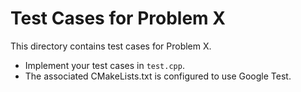 # Test Cases for Problem X

This directory contains test cases for Problem X.

- Implement your test cases in `test.cpp`.
- The associated CMakeLists.txt is configured to use Google Test.

